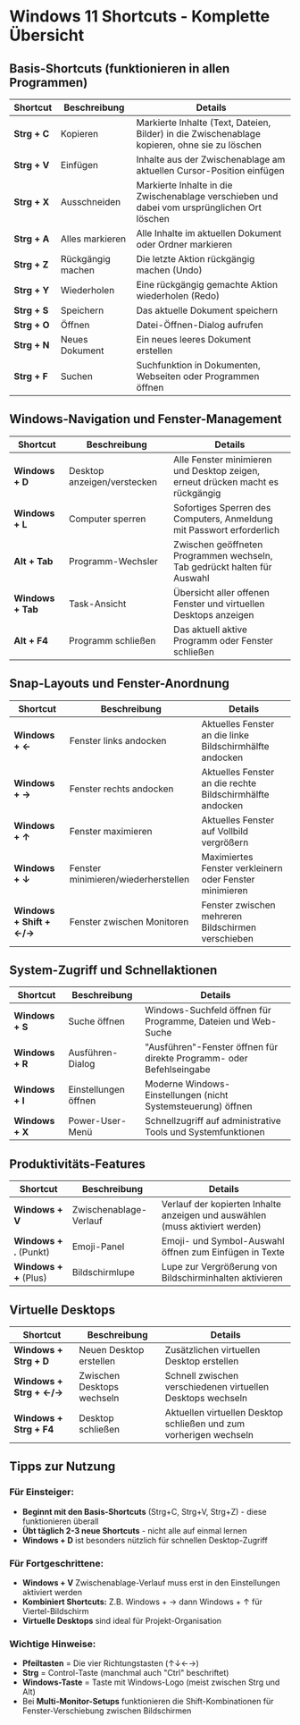 # Windows 11 Shortcuts - Komplette Übersicht

## Basis-Shortcuts (funktionieren in allen Programmen)

| Shortcut | Beschreibung | Details |
|----------|--------------|---------|
| **Strg + C** | Kopieren | Markierte Inhalte (Text, Dateien, Bilder) in die Zwischenablage kopieren, ohne sie zu löschen |
| **Strg + V** | Einfügen | Inhalte aus der Zwischenablage am aktuellen Cursor-Position einfügen |
| **Strg + X** | Ausschneiden | Markierte Inhalte in die Zwischenablage verschieben und dabei vom ursprünglichen Ort löschen |
| **Strg + A** | Alles markieren | Alle Inhalte im aktuellen Dokument oder Ordner markieren |
| **Strg + Z** | Rückgängig machen | Die letzte Aktion rückgängig machen (Undo) |
| **Strg + Y** | Wiederholen | Eine rückgängig gemachte Aktion wiederholen (Redo) |
| **Strg + S** | Speichern | Das aktuelle Dokument speichern |
| **Strg + O** | Öffnen | Datei-Öffnen-Dialog aufrufen |
| **Strg + N** | Neues Dokument | Ein neues leeres Dokument erstellen |
| **Strg + F** | Suchen | Suchfunktion in Dokumenten, Webseiten oder Programmen öffnen |

## Windows-Navigation und Fenster-Management

| Shortcut | Beschreibung | Details |
|----------|--------------|---------|
| **Windows + D** | Desktop anzeigen/verstecken | Alle Fenster minimieren und Desktop zeigen, erneut drücken macht es rückgängig |
| **Windows + L** | Computer sperren | Sofortiges Sperren des Computers, Anmeldung mit Passwort erforderlich |
| **Alt + Tab** | Programm-Wechsler | Zwischen geöffneten Programmen wechseln, Tab gedrückt halten für Auswahl |
| **Windows + Tab** | Task-Ansicht | Übersicht aller offenen Fenster und virtuellen Desktops anzeigen |
| **Alt + F4** | Programm schließen | Das aktuell aktive Programm oder Fenster schließen |

## Snap-Layouts und Fenster-Anordnung

| Shortcut | Beschreibung | Details |
|----------|--------------|---------|
| **Windows + ←** | Fenster links andocken | Aktuelles Fenster an die linke Bildschirmhälfte andocken |
| **Windows + →** | Fenster rechts andocken | Aktuelles Fenster an die rechte Bildschirmhälfte andocken |
| **Windows + ↑** | Fenster maximieren | Aktuelles Fenster auf Vollbild vergrößern |
| **Windows + ↓** | Fenster minimieren/wiederherstellen | Maximiertes Fenster verkleinern oder Fenster minimieren |
| **Windows + Shift + ←/→** | Fenster zwischen Monitoren | Fenster zwischen mehreren Bildschirmen verschieben |

## System-Zugriff und Schnellaktionen

| Shortcut | Beschreibung | Details |
|----------|--------------|---------|
| **Windows + S** | Suche öffnen | Windows-Suchfeld öffnen für Programme, Dateien und Web-Suche |
| **Windows + R** | Ausführen-Dialog | "Ausführen"-Fenster öffnen für direkte Programm- oder Befehlseingabe |
| **Windows + I** | Einstellungen öffnen | Moderne Windows-Einstellungen (nicht Systemsteuerung) öffnen |
| **Windows + X** | Power-User-Menü | Schnellzugriff auf administrative Tools und Systemfunktionen |

## Produktivitäts-Features

| Shortcut | Beschreibung | Details |
|----------|--------------|---------|
| **Windows + V** | Zwischenablage-Verlauf | Verlauf der kopierten Inhalte anzeigen und auswählen (muss aktiviert werden) |
| **Windows + .** (Punkt) | Emoji-Panel | Emoji- und Symbol-Auswahl öffnen zum Einfügen in Texte |
| **Windows + +** (Plus) | Bildschirmlupe | Lupe zur Vergrößerung von Bildschirminhalten aktivieren |

## Virtuelle Desktops

| Shortcut | Beschreibung | Details |
|----------|--------------|---------|
| **Windows + Strg + D** | Neuen Desktop erstellen | Zusätzlichen virtuellen Desktop erstellen |
| **Windows + Strg + ←/→** | Zwischen Desktops wechseln | Schnell zwischen verschiedenen virtuellen Desktops wechseln |
| **Windows + Strg + F4** | Desktop schließen | Aktuellen virtuellen Desktop schließen und zum vorherigen wechseln |

## Tipps zur Nutzung

### Für Einsteiger:
- **Beginnt mit den Basis-Shortcuts** (Strg+C, Strg+V, Strg+Z) - diese funktionieren überall
- **Übt täglich 2-3 neue Shortcuts** - nicht alle auf einmal lernen
- **Windows + D** ist besonders nützlich für schnellen Desktop-Zugriff

### Für Fortgeschrittene:
- **Windows + V** Zwischenablage-Verlauf muss erst in den Einstellungen aktiviert werden
- **Kombiniert Shortcuts:** Z.B. Windows + → dann Windows + ↑ für Viertel-Bildschirm
- **Virtuelle Desktops** sind ideal für Projekt-Organisation

### Wichtige Hinweise:
- **Pfeiltasten** = Die vier Richtungstasten (↑↓←→)
- **Strg** = Control-Taste (manchmal auch "Ctrl" beschriftet)
- **Windows-Taste** = Taste mit Windows-Logo (meist zwischen Strg und Alt)
- Bei **Multi-Monitor-Setups** funktionieren die Shift-Kombinationen für Fenster-Verschiebung zwischen Bildschirmen